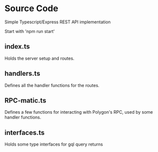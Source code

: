 # Source Code

Simple Typescript/Express REST API implementation

Start with 'npm run start'

## index.ts

Holds the server setup and routes.

## handlers.ts

Defines all the handler functions for the routes.

## RPC-matic.ts

Defines a few functions for interacting with Polygon's RPC, used by some handler functions.

## interfaces.ts

Holds some type interfaces for gql query returns